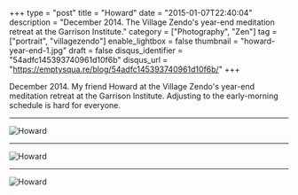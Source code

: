 +++
type = "post"
title = "Howard"
date = "2015-01-07T22:40:04"
description = "December 2014. The Village Zendo's year-end meditation retreat at the Garrison Institute."
category = ["Photography", "Zen"]
tag = ["portrait", "villagezendo"]
enable_lightbox = false
thumbnail = "howard-year-end-1.jpg"
draft = false
disqus_identifier = "54adfc145393740961d10f6b"
disqus_url = "https://emptysqua.re/blog/54adfc145393740961d10f6b/"
+++

<p>December 2014. My friend Howard at the Village Zendo's year-end meditation retreat at the Garrison Institute. Adjusting to the early-morning schedule is hard for everyone.</p>
<hr />
<p><img style="display:block; margin-left:auto; margin-right:auto;" src="howard-year-end-1.jpg" alt="Howard" title="Howard" /></p>
<hr />
<p><img style="display:block; margin-left:auto; margin-right:auto;" src="howard-year-end-2.jpg" alt="Howard" title="Howard" /></p>
<hr />
<p><img style="display:block; margin-left:auto; margin-right:auto;" src="howard-year-end-3.jpg" alt="Howard" title="Howard" /></p>
